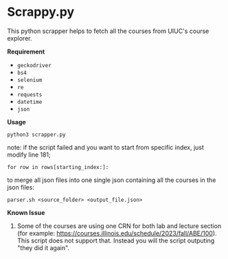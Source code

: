 # Scrappy.py


This python scrapper helps to fetch all the courses from UIUC's course explorer.

**Requirement**

- `geckodriver`
- `bs4`
- `selenium`
- `re`
- `requests`
- `datetime`
- `json`

**Usage**

```
python3 scrapper.py
```

note: if the script failed and you want to start from specific index, just modify line 181;

```python3
for row in rows[starting_index:]:
```

to merge all json files into one single json containing all the courses in the json files: 

```
parser.sh <source_folder> <output_file.json>
```

**Known Issue**
1. Some of the courses are using one CRN for both lab and lecture section (for example: https://courses.illinois.edu/schedule/2023/fall/ABE/100). This script does not support that. Instead you will the script outputing "they did it again".
